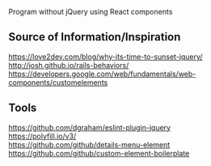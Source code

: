 Program without jQuery using React components

## Source of Information/Inspiration
https://love2dev.com/blog/why-its-time-to-sunset-jquery/ </br>
http://josh.github.io/rails-behaviors/ </br>
https://developers.google.com/web/fundamentals/web-components/customelements </br>

## Tools 
https://github.com/dgraham/eslint-plugin-jquery </br>
https://polyfill.io/v3/ </br>
https://github.com/github/details-menu-element </br>
https://github.com/github/custom-element-boilerplate </br>


